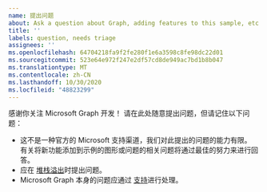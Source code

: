 ```yaml
---
name: 提出问题
about: Ask a question about Graph, adding features to this sample, etc.
title: ''
labels: question, needs triage
assignees: ''
ms.openlocfilehash: 64704218fa9f2fe280f1e6a3598c8fe98dc22d01
ms.sourcegitcommit: 523e64e972f247e2df57cd8de949ac7bd1b8b047
ms.translationtype: MT
ms.contentlocale: zh-CN
ms.lasthandoff: 10/30/2020
ms.locfileid: "48823299"
---
```

感谢你关注 Microsoft Graph 开发！ 请在此处随意提出问题，但请记住以下问题：

- 这不是一种官方的 Microsoft 支持渠道，我们对此提出的问题的能力有限。 有关将新功能添加到示例的图形或问题的相关问题将通过最佳的努力来进行回答。
- 应在 [堆栈溢出](https://stackoverflow.com/questions/tagged/microsoft-graph)时提出问题。
- Microsoft Graph 本身的问题应通过 [支持](https://developer.microsoft.com/graph/support)进行处理。
